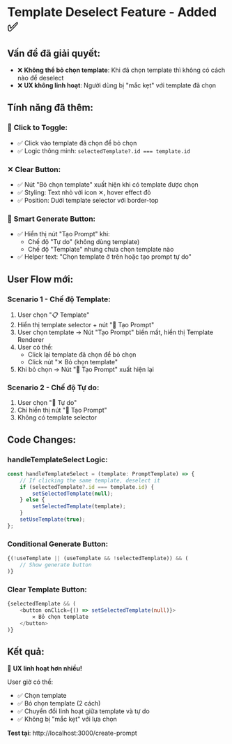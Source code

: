 # Template Deselect Feature - Added ✅

## Vấn đề đã giải quyết:
- ❌ **Không thể bỏ chọn template**: Khi đã chọn template thì không có cách nào để deselect
- ❌ **UX không linh hoạt**: Người dùng bị "mắc kẹt" với template đã chọn

## Tính năng đã thêm:

### 🔄 **Click to Toggle**:
- ✅ Click vào template đã chọn để bỏ chọn
- ✅ Logic thông minh: `selectedTemplate?.id === template.id`

### ✕ **Clear Button**:
- ✅ Nút "Bỏ chọn template" xuất hiện khi có template được chọn
- ✅ Styling: Text nhỏ với icon ✕, hover effect đỏ
- ✅ Position: Dưới template selector với border-top

### 🚀 **Smart Generate Button**:
- ✅ Hiển thị nút "Tạo Prompt" khi:
  - Chế độ "Tự do" (không dùng template)
  - Chế độ "Template" nhưng chưa chọn template nào
- ✅ Helper text: "Chọn template ở trên hoặc tạo prompt tự do"

## User Flow mới:

### **Scenario 1 - Chế độ Template**:
1. User chọn "📋 Template"
2. Hiển thị template selector + nút "🚀 Tạo Prompt"
3. User chọn template → Nút "Tạo Prompt" biến mất, hiển thị Template Renderer
4. User có thể:
   - Click lại template đã chọn để bỏ chọn
   - Click nút "✕ Bỏ chọn template"
5. Khi bỏ chọn → Nút "🚀 Tạo Prompt" xuất hiện lại

### **Scenario 2 - Chế độ Tự do**:
1. User chọn "🎨 Tự do"
2. Chỉ hiển thị nút "🚀 Tạo Prompt"
3. Không có template selector

## Code Changes:

### **handleTemplateSelect Logic**:
```typescript
const handleTemplateSelect = (template: PromptTemplate) => {
    // If clicking the same template, deselect it
    if (selectedTemplate?.id === template.id) {
        setSelectedTemplate(null);
    } else {
        setSelectedTemplate(template);
    }
    setUseTemplate(true);
};
```

### **Conditional Generate Button**:
```typescript
{(!useTemplate || (useTemplate && !selectedTemplate)) && (
    // Show generate button
)}
```

### **Clear Template Button**:
```typescript
{selectedTemplate && (
    <button onClick={() => setSelectedTemplate(null)}>
        ✕ Bỏ chọn template
    </button>
)}
```

## Kết quả:
🎉 **UX linh hoạt hơn nhiều!**

User giờ có thể:
- ✅ Chọn template
- ✅ Bỏ chọn template (2 cách)
- ✅ Chuyển đổi linh hoạt giữa template và tự do
- ✅ Không bị "mắc kẹt" với lựa chọn

**Test tại**: http://localhost:3000/create-prompt